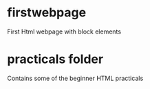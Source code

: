 # firstwebpage
First Html webpage with block elements


# practicals folder
Contains some of the beginner HTML practicals
